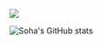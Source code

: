 <a href="https://sarah-log.tistory.com/" target="_blank">

<!-- 티스토리 링크-->
<img src="https://img.shields.io/badge/Tistory-FFFFFF?style=Tistory&logo=Tistory&logoColor=#FFFFFF"/></a>

<!-- 자격증 -->







<!-- stat -->
![Soha's GitHub stats](https://github-readme-stats.vercel.app/api?username=jeongsoha&show_icons=true&theme=shadow_green)




<!--
**jeongsoha/jeongsoha** is a ✨ _special_ ✨ repository because its `README.md` (this file) appears on your GitHub profile.

Here are some ideas to get you started:

- 🔭 I’m currently working on ...
- 🌱 I’m currently learning ...
- 👯 I’m looking to collaborate on ...
- 🤔 I’m looking for help with ...
- 💬 Ask me about ...
- 📫 How to reach me: ...
- 😄 Pronouns: ...
- ⚡ Fun fact: ...
-->
